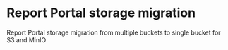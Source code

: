 # Report Portal storage migration
Report Portal storage migration from multiple buckets to single bucket for S3 and MinIO
